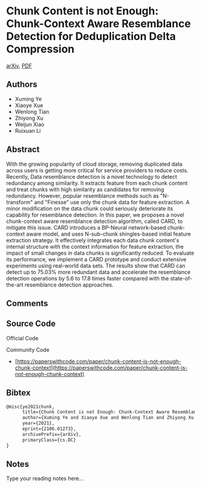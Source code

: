 
# Chunk Content is not Enough: Chunk-Context Aware Resemblance Detection for Deduplication Delta Compression

[arXiv](https://arxiv.org/abs/2106.01273), [PDF](https://arxiv.org/pdf/2106.01273.pdf)

## Authors

- Xuming Ye
- Xiaoye Xue
- Wenlong Tian
- Zhiyong Xu
- Weijun Xiao
- Ruixuan Li

## Abstract

With the growing popularity of cloud storage, removing duplicated data across users is getting more critical for service providers to reduce costs. Recently, Data resemblance detection is a novel technology to detect redundancy among similarity. It extracts feature from each chunk content and treat chunks with high similarity as candidates for removing redundancy. However, popular resemblance methods such as "N-transform" and "Finesse" use only the chunk data for feature extraction. A minor modification on the data chunk could seriously deteriorate its capability for resemblance detection. In this paper, we proposes a novel chunk-context aware resemblance detection algorithm, called CARD, to mitigate this issue. CARD introduces a BP-Neural network-based chunk-context aware model, and uses N-sub-chunk shingles-based initial feature extraction strategy. It effectively integrates each data chunk content's internal structure with the context information for feature extraction, the impact of small changes in data chunks is significantly reduced. To evaluate its performance, we implement a CARD prototype and conduct extensive experiments using real-world data sets. The results show that CARD can detect up to 75.03% more redundant data and accelerate the resemblance detection operations by 5.6 to 17.8 times faster compared with the state-of-the-art resemblance detection approaches.

## Comments



## Source Code

Official Code



Community Code

- [https://paperswithcode.com/paper/chunk-content-is-not-enough-chunk-context](https://paperswithcode.com/paper/chunk-content-is-not-enough-chunk-context)

## Bibtex

```tex
@misc{ye2021chunk,
      title={Chunk Content is not Enough: Chunk-Context Aware Resemblance Detection for Deduplication Delta Compression}, 
      author={Xuming Ye and Xiaoye Xue and Wenlong Tian and Zhiyong Xu and Weijun Xiao and Ruixuan Li},
      year={2021},
      eprint={2106.01273},
      archivePrefix={arXiv},
      primaryClass={cs.DC}
}
```

## Notes

Type your reading notes here...

